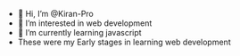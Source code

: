 - 👋 Hi, I’m @Kiran-Pro
- 👀 I’m interested in web development
- 🌱 I’m currently learning javascript
- These were my Early stages in learning web development
